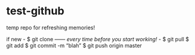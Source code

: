 # test-github
temp repo for refreshing memories!

if new - $ git clone <URL>
——
*every time before you start working!* - $ git pull
$ git add <file>
$ git commit -m “blah”
$ git push origin master
